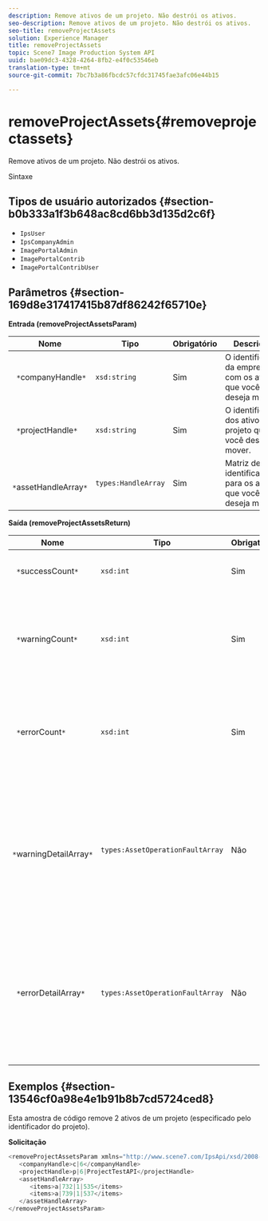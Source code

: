 ```yaml
---
description: Remove ativos de um projeto. Não destrói os ativos.
seo-description: Remove ativos de um projeto. Não destrói os ativos.
seo-title: removeProjectAssets
solution: Experience Manager
title: removeProjectAssets
topic: Scene7 Image Production System API
uuid: bae09dc3-4328-4264-8fb2-e4f0c53546eb
translation-type: tm+mt
source-git-commit: 7bc7b3a86fbcdc57cfdc31745fae3afc06e44b15

---
```



# removeProjectAssets{#removeprojectassets}

Remove ativos de um projeto. Não destrói os ativos.

Sintaxe

## Tipos de usuário autorizados {#section-b0b333a1f3b648ac8cd6bb3d135d2c6f}

* `IpsUser`
* `IpsCompanyAdmin`
* `ImagePortalAdmin`
* `ImagePortalContrib`
* `ImagePortalContribUser`

## Parâmetros {#section-169d8e317417415b87df86242f65710e}

**Entrada (removeProjectAssetsParam)**

| Nome | Tipo | Obrigatório | Descrição |
|---|---|---|---|
| ` *`companyHandle`*` | `xsd:string` | Sim | O identificador da empresa com os ativos que você deseja mover. |
| ` *`projectHandle`*` | `xsd:string` | Sim | O identificador dos ativos do projeto que você deseja mover. |
| ` *`assetHandleArray`*` | `types:HandleArray` | Sim | Matriz de identificadores para os ativos que você deseja mover. |

**Saída (removeProjectAssetsReturn)**

| Nome | Tipo | Obrigatório | Descrição |
|---|---|---|---|
| ` *`successCount`*` | `xsd:int` | Sim | Contagem de ativos removida com êxito. |
| ` *`warningCount`*` | `xsd:int` | Sim | O número de avisos gerados quando a operação tentou remover ativos do projeto. |
| ` *`errorCount`*` | `xsd:int` | Sim | O número de erros gerados quando a operação tentou remover ativos do projeto. |
| ` *`warningDetailArray`*` | `types:AssetOperationFaultArray` | Não | A matriz de detalhes associados aos ativos que geraram avisos quando a operação tentou removê-los do projeto. |
| ` *`errorDetailArray`*` | `types:AssetOperationFaultArray` | Não | A matriz de detalhes associados aos ativos que geraram erros quando a operação tentou removê-los do projeto. |

## Exemplos {#section-13546cf0a98e4e1b91b8b7cd5724ced8}

Esta amostra de código remove 2 ativos de um projeto (especificado pelo identificador do projeto).

**Solicitação**

```java
<removeProjectAssetsParam xmlns="http://www.scene7.com/IpsApi/xsd/2008-01-15">
   <companyHandle>c|6</companyHandle>
   <projectHandle>p|6|ProjectTestAPI</projectHandle>
   <assetHandleArray>
      <items>a|732|1|535</items>
      <items>a|739|1|537</items>
   </assetHandleArray>
</removeProjectAssetsParam>
```

